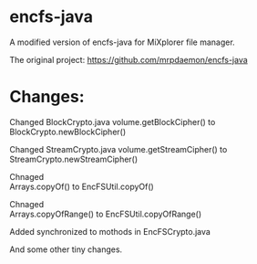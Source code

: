 # encfs-java

A modified version of encfs-java for MiXplorer file manager.

The original project:
https://github.com/mrpdaemon/encfs-java

# Changes:
Changed BlockCrypto.java
  volume.getBlockCipher() 
    to 
  BlockCrypto.newBlockCipher()

Changed StreamCrypto.java
  volume.getStreamCipher()
    to 
  StreamCrypto.newStreamCipher()
  
Chnaged  
  Arrays.copyOf()
    to
  EncFSUtil.copyOf()
  
Chnaged  
  Arrays.copyOfRange()
    to
  EncFSUtil.copyOfRange()

Added synchronized to mothods in EncFSCrypto.java

And some other tiny changes.
